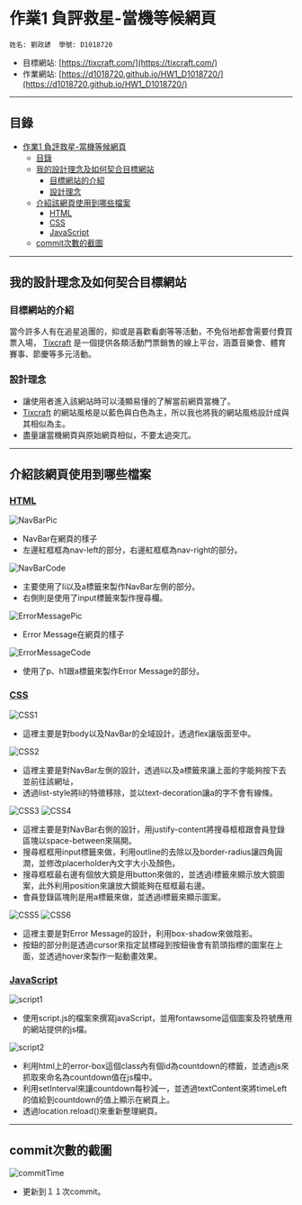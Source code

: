 # 作業1 負評救星-當機等候網頁

`
姓名: 劉政諺 
學號: D1018720
`

- 目標網站: [https://tixcraft.com/](https://tixcraft.com/)
- 作業網站: [https://d1018720.github.io/HW1_D1018720/](https://d1018720.github.io/HW1_D1018720/)

---

## 目錄

- [作業1 負評救星-當機等候網頁](#作業1-負評救星-當機等候網頁)
    - [目錄](#目錄)
    - [我的設計理念及如何契合目標網站](#我的設計理念及如何契合目標網站)
        - [目標網站的介紹](#目標網站的介紹)
        - [設計理念](#設計理念)
    - [介紹該網頁使用到哪些檔案](#介紹該網頁使用到哪些檔案)
        - [HTML](#html)
        - [CSS](#css)
        - [JavaScript](#javascript)
    - [commit次數的截圖](#commit次數的截圖)

---
## 我的設計理念及如何契合目標網站

### 目標網站的介紹
當今許多人有在追星追團的，抑或是喜歡看劇等等活動，不免俗地都會需要付費買票入場，
[Tixcraft](https://tixcraft.com/) 是一個提供各類活動門票銷售的線上平台，涵蓋音樂會、體育賽事、節慶等多元活動。

### 設計理念
- 讓使用者進入該網站時可以淺顯易懂的了解當前網頁當機了。
- [Tixcraft](https://tixcraft.com/) 的網站風格是以藍色與白色為主，所以我也將我的網站風格設計成與其相似為主。
- 盡量讓當機網頁與原始網頁相似，不要太過突兀。

---

## 介紹該網頁使用到哪些檔案

### [HTML](https://github.com/D1018720/HW1_D1018720/blob/master/index.html)

![NavBarPic](https://github.com/D1018720/HW1_D1018720/blob/master/img/NavbarPic.png?raw=true)
- NavBar在網頁的樣子
- 左邊紅框框為nav-left的部分，右邊紅框框為nav-right的部分。

![NavBarCode](https://github.com/D1018720/HW1_D1018720/blob/master/img/NavbarCode.png?raw=true)
- 主要使用了li以及a標籤來製作NavBar左側的部分。
- 右側則是使用了input標籤來製作搜尋欄。

![ErrorMessagePic](https://github.com/D1018720/HW1_D1018720/blob/master/img/ErrorMessagePic.png?raw=true)
- Error Message在網頁的樣子

![ErrorMessageCode](https://github.com/D1018720/HW1_D1018720/blob/master/img/ErrorMessageCode.png?raw=true)
- 使用了p、h1跟a標籤來製作Error Message的部分。

### [CSS](https://github.com/D1018720/HW1_D1018720/blob/master/styles.css)
![CSS1](https://github.com/D1018720/HW1_D1018720/blob/master/img/CSS1.png?raw=true)
- 這裡主要是對body以及NavBar的全域設計，透過flex讓版面至中。

![CSS2](https://github.com/D1018720/HW1_D1018720/blob/master/img/CSS2.png?raw=true)
- 這裡主要是對NavBar左側的設計，透過li以及a標籤來讓上面的字能夠按下去並前往該網址，
- 透過list-style將li的特徵移除，並以text-decoration讓a的字不會有線條。

![CSS3](https://github.com/D1018720/HW1_D1018720/blob/master/img/CSS3.png?raw=true)
![CSS4](https://github.com/D1018720/HW1_D1018720/blob/master/img/CSS4.png?raw=true)
- 這裡主要是對NavBar右側的設計，用justify-content將搜尋框框跟會員登錄區塊以space-between來隔開。
- 搜尋框框用input標籤來做，利用outline的去除以及border-radius讓四角圓潤，並修改placerholder內文字大小及顏色。
- 搜尋框框最右邊有個放大鏡是用button來做的，並透過i標籤來顯示放大鏡圖案，此外利用position來讓放大鏡能夠在框框最右邊。
- 會員登錄區塊則是用a標籤來做，並透過i標籤來顯示圖案。

![CSS5](https://github.com/D1018720/HW1_D1018720/blob/master/img/CSS5.png?raw=true)
![CSS6](https://github.com/D1018720/HW1_D1018720/blob/master/img/CSS6.png?raw=true)
- 這裡主要是對Error Message的設計，利用box-shadow來做陰影。
- 按鈕的部分則是透過cursor來指定鼠標碰到按鈕後會有箭頭指標的圖案在上面，並透過hover來製作一點動畫效果。

### [JavaScript](https://github.com/D1018720/HW1_D1018720/blob/master/script.js)
![script1](https://github.com/D1018720/HW1_D1018720/blob/master/img/Script1.png?raw=true)
- 使用script.js的檔案來撰寫javaScript，並用fontawsome這個圖案及符號應用的網站提供的js檔。

![script2](https://github.com/D1018720/HW1_D1018720/blob/master/img/Script2.png?raw=true)
- 利用html上的error-box這個class內有個id為countdown的標籤，並透過js來抓取來命名為countdown值在js檔中。
- 利用setInterval來讓countdown每秒減一，並透過textContent來將timeLeft的值給到countdown的值上顯示在網頁上。
- 透過location.reload()來重新整理網頁。
---

## commit次數的截圖
![commitTime](https://github.com/D1018720/HW1_D1018720/blob/master/img/commitPic.png?raw=true)
- 更新到１１次commit。
